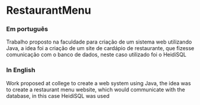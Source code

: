 # RestaurantMenu

### Em português

Trabalho proposto na faculdade para criação de um sistema web utilizando Java, a idea foi a criação de um site de cardápio de restaurante, que fizesse comunicação com o banco de dados, neste caso utilizado foi o HeidiSQL

### In English

Work proposed at college to create a web system using Java, the idea was to create a restaurant menu website, which would communicate with the database, in this case HeidiSQL was used
